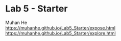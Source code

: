 # Lab 5 - Starter
Muhan He 
\
https://muhanhe.github.io/Lab5_Starter/expose.html 
\
https://muhanhe.github.io/Lab5_Starter/explore.html